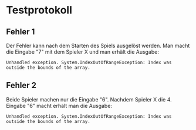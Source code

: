 # Testprotokoll
## Fehler 1
Der Fehler kann nach dem Starten des Spiels ausgelöst werden. Man macht die Eingabe "7" mit dem Spieler X und man erhält die Ausgabe:

```
Unhandled exception. System.IndexOutOfRangeException: Index was outside the bounds of the array.
```

## Fehler 2
Beide Spieler machen nur die Eingabe "6". Nachdem Spieler X die 4. Eingabe "6" macht erhält man die Ausgabe:

```
Unhandled exception. System.IndexOutOfRangeException: Index was outside the bounds of the array.
```